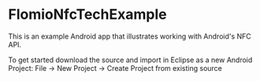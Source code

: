 FlomioNfcTechExample
====================

This is an example Android app that illustrates working with Android's NFC API. 

To get started download the source and import in Eclipse as a new Android Project:
File -> New Project -> Create Project from existing source
